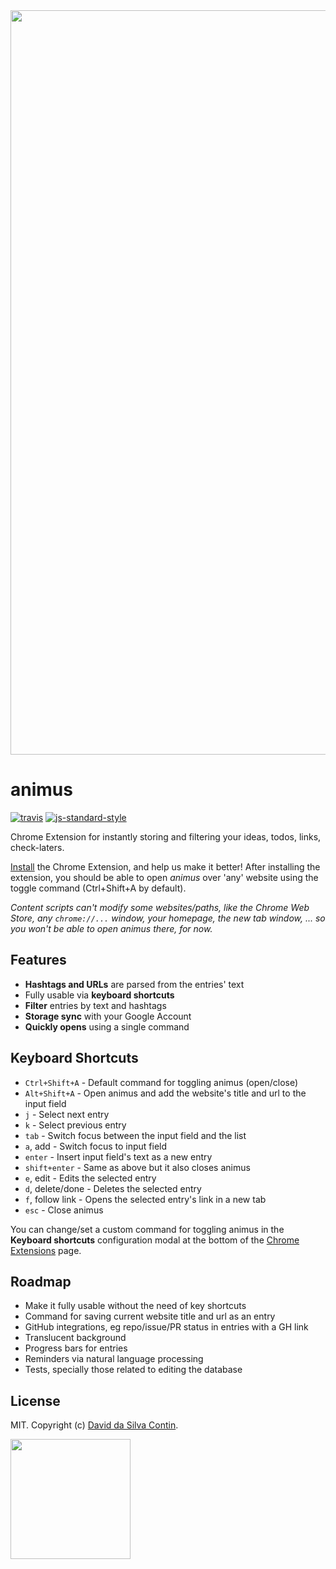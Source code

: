 <div style="text-align:center"><img src="https://github.com/dasilvacontin/animus/raw/master/screenshots/demo.png" width="1191"></div>

# animus

[![travis][travis-image]][travis-url]
[![js-standard-style][standard-image]][standard-url]

[travis-image]: https://travis-ci.org/dasilvacontin/animus.svg?style=flat
[travis-url]: https://travis-ci.org/dasilvacontin/animus
[standard-image]: https://img.shields.io/badge/code%20style-standard-brightgreen.svg?style=flat
[standard-url]: https://github.com/feross/standard

Chrome Extension for instantly storing and filtering your ideas, todos, links, check-laters.

[Install](https://chrome.google.com/webstore/detail/animus/hhlengghgfcjkfkfaocfnimlhnkjddch) the Chrome Extension, and help us make it better! After installing the extension, you should be able to open *animus* over 'any' website using the toggle command (Ctrl+Shift+A by default).

*Content scripts can't modify some websites/paths, like the Chrome Web Store, any `chrome://...` window, your homepage, the new tab window, ... so you won't be able to open animus there, for now.*

## Features

- **Hashtags and URLs** are parsed from the entries' text
- Fully usable via **keyboard shortcuts**
- **Filter** entries by text and hashtags
- **Storage sync** with your Google Account
- **Quickly opens** using a single command

## Keyboard Shortcuts

- `Ctrl+Shift+A` - Default command for toggling animus (open/close)
- `Alt+Shift+A` - Open animus and add the website's title and url to the input field
- `j` - Select next entry
- `k` - Select previous entry
- `tab` - Switch focus between the input field and the list
- `a`, add - Switch focus to input field
- `enter` - Insert input field's text as a new entry
- `shift+enter` - Same as above but it also closes animus
- `e`, edit - Edits the selected entry
- `d`, delete/done - Deletes the selected entry
- `f`, follow link - Opens the selected entry's link in a new tab
- `esc` - Close animus

You can change/set a custom command for toggling animus in the **Keyboard shortcuts** configuration modal at the bottom of the [Chrome Extensions](chrome://extensions/) page.

## Roadmap

- Make it fully usable without the need of key shortcuts
- Command for saving current website title and url as an entry
- GitHub integrations, eg repo/issue/PR status in entries with a GH link
- Translucent background
- Progress bars for entries
- Reminders via natural language processing
- Tests, specially those related to editing the database

## License

MIT. Copyright (c) [David da Silva Contin](http://dasilvacont.in).

<img src="https://github.com/dasilvacontin/animus/raw/master/app/img/logo384.png" width="192">

